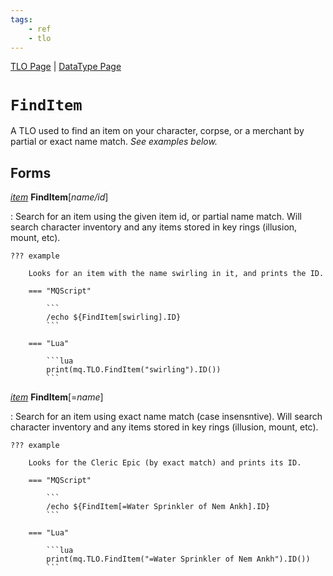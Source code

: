 ```yaml
---
tags:
    - ref
    - tlo
---
```

[TLO Page](../top-level-objects/tlo-list.md) | [DataType Page](../data-types/datatype-list.md)
# `FindItem`

A TLO used to find an item on your character, corpse, or a merchant by partial or exact name match. _See examples below._

## Forms

[_item_][item] **FindItem**[_name/id_]

:   Search for an item using the given item id, or partial name match. Will search character
    inventory and any items stored in key rings (illusion, mount, etc).

    ??? example

        Looks for an item with the name swirling in it, and prints the ID.

        === "MQScript"

            ```
            /echo ${FindItem[swirling].ID}
            ```

        === "Lua"

            ```lua
            print(mq.TLO.FindItem("swirling").ID())
            ```


[_item_][item] **FindItem**[=_name_]

:   Search for an item using exact name match (case insensntive). Will search character inventory
    and any items stored in key rings (illusion, mount, etc).

    ??? example

        Looks for the Cleric Epic (by exact match) and prints its ID.

        === "MQScript"

            ```
            /echo ${FindItem[=Water Sprinkler of Nem Ankh].ID}
            ```

        === "Lua"

            ```lua
            print(mq.TLO.FindItem("=Water Sprinkler of Nem Ankh").ID())
            ```


[item]: ../data-types/datatype-item.md
